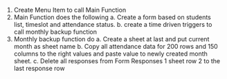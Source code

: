 
1. Create Menu Item to call Main Function
2. Main Function does the following
   a. Create a form based on students list, timeslot and attendance status.
   b. create a time driven triggers to call monthly backup function
3. Monthly backup function do
   a. Create a sheet at last and put current month as sheet name
   b. Copy all attendance data for 200 rows and 150 columns to the right values and paste value to newly created month sheet.
   c. Delete all responses from Form Responses 1 sheet row 2 to the last response row
